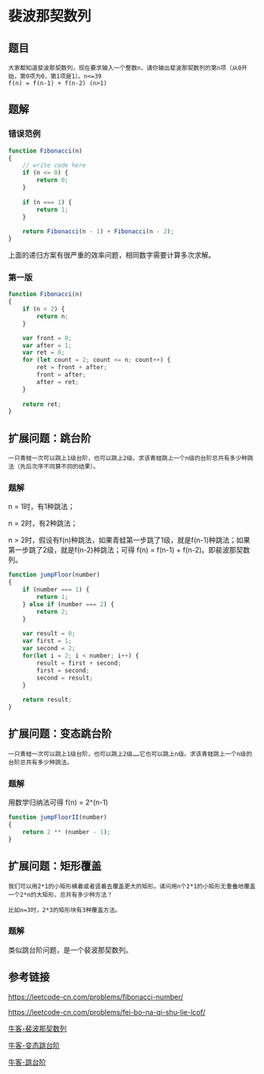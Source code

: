 # 裴波那契数列

## 题目

```
大家都知道斐波那契数列，现在要求输入一个整数n，请你输出斐波那契数列的第n项（从0开始，第0项为0，第1项是1）。n<=39
f(n) = f(n-1) + f(n-2) (n>1)
```



## 题解

### 错误范例

```js
function Fibonacci(n)
{
    // write code here
    if (n <= 0) {
        return 0;
    }
    
    if (n === 1) {
        return 1;
    }
    
    return Fibonacci(n - 1) + Fibonacci(n - 2);
}
```

上面的递归方案有很严重的效率问题，相同数字需要计算多次求解。

### 第一版

```js
function Fibonacci(n)
{
    if (n < 2) {
        return n;
    }

    var front = 0;
    var after = 1;
    var ret = 0;
    for (let count = 2; count <= n; count++) {
        ret = front + after;
        front = after;
        after = ret;
    }
    
    return ret;
}
```



## 扩展问题：跳台阶

```
一只青蛙一次可以跳上1级台阶，也可以跳上2级。求该青蛙跳上一个n级的台阶总共有多少种跳法（先后次序不同算不同的结果）。
```

### 题解

n = 1时，有1种跳法；

n = 2时，有2种跳法；

n > 2时，假设有f(n)种跳法，如果青蛙第一步跳了1级，就是f(n-1)种跳法；如果第一步跳了2级，就是f(n-2)种跳法；可得 f(n) = f(n-1) + f(n-2)。即裴波那契数列。

```js
function jumpFloor(number)
{
    if (number === 1) {
        return 1;
    } else if (number === 2) {
        return 2;
    }
    
    var result = 0;
    var first = 1;
    var second = 2;
    for(let i = 2; i < number; i++) {
        result = first + second;
        first = second;
        second = result;
    }
    
    return result;
}
```



## 扩展问题：变态跳台阶

```
一只青蛙一次可以跳上1级台阶，也可以跳上2级……它也可以跳上n级。求该青蛙跳上一个n级的台阶总共有多少种跳法。
```

### 题解

用数学归纳法可得 f(n) = 2^(n-1)

```js
function jumpFloorII(number)
{
    return 2 ** (number - 1);
}
```



## 扩展问题：矩形覆盖

```
我们可以用2*1的小矩形横着或者竖着去覆盖更大的矩形。请问用n个2*1的小矩形无重叠地覆盖一个2*n的大矩形，总共有多少种方法？

比如n=3时，2*3的矩形块有3种覆盖方法。
```

### 题解

类似跳台阶问题，是一个裴波那契数列。



## 参考链接

<https://leetcode-cn.com/problems/fibonacci-number/>

<https://leetcode-cn.com/problems/fei-bo-na-qi-shu-lie-lcof/>

[牛客-裴波那契数列](https://www.nowcoder.com/practice/c6c7742f5ba7442aada113136ddea0c3?tpId=13&tqId=11160&tPage=1&rp=1&ru=/ta/coding-interviews&qru=/ta/coding-interviews/question-ranking)

[牛客-变态跳台阶](https://www.nowcoder.com/practice/22243d016f6b47f2a6928b4313c85387?tpId=13&tqId=11162&tPage=1&rp=1&ru=/ta/coding-interviews&qru=/ta/coding-interviews/question-ranking)

[牛客-跳台阶](https://www.nowcoder.com/practice/8c82a5b80378478f9484d87d1c5f12a4?tpId=13&tqId=11161&tPage=1&rp=1&ru=/ta/coding-interviews&qru=/ta/coding-interviews/question-ranking)

